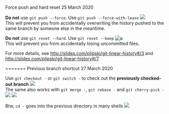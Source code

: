 Force push and hard reset
25 March 2020

**Do not** use `git push --force`. Use `git push --force-with-lease` ![](muscle) <br/>
This will prevent you from accidentally overwriting the history pushed to the same branch by someone else in the meantime.

**Do not** use `git reset --hard`. Use `git reset --keep` ![a](hard-hat-parrot) <br/>
This will prevent you from accidentally losing uncommitted files.

For more details, see http://slides.com/plipski/git-linear-history#/3 and http://slides.com/plipski/git-linear-history#/7

=======
Previous branch shortcut
27 March 2020

Use `git checkout -` or `git switch -` to check out the **previously checked-out branch** ![](leftwards_arrow_with_hook) <br/>
The same also works with `git merge -`, `git rebase -` and `git cherry-pick -` ![](cherries) ![](pick)

Btw, `cd -` goes into the previous directory in many shells ![](bash)
